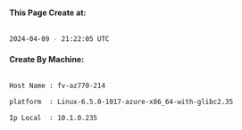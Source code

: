 
   
#### This Page Create at:

```bash

2024-04-09 - 21:22:05 UTC

```

#### Create By Machine:

```bash

Host Name : fv-az770-214

platform  : Linux-6.5.0-1017-azure-x86_64-with-glibc2.35

Ip Local  : 10.1.0.235

```

